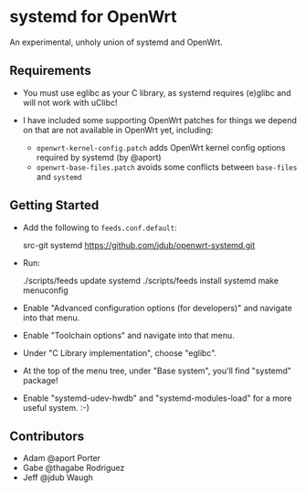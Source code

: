 # systemd for OpenWrt

An experimental, unholy union of systemd and OpenWrt.


## Requirements

- You must use eglibc as your C library, as systemd requires (e)glibc and will not work with uClibc!

- I have included some supporting OpenWrt patches for things we depend on that are not available in OpenWrt yet, including:
  - `openwrt-kernel-config.patch` adds OpenWrt kernel config options required by systemd (by @aport)
  - `openwrt-base-files.patch` avoids some conflicts between `base-files` and `systemd`


## Getting Started

- Add the following to `feeds.conf.default`:

	src-git systemd https://github.com/jdub/openwrt-systemd.git

- Run:

	./scripts/feeds update systemd
	./scripts/feeds install systemd
	make menuconfig

- Enable "Advanced configuration options (for developers)" and navigate into that menu.

- Enable "Toolchain options" and navigate into that menu.

- Under "C Library implementation", choose "eglibc".

- At the top of the menu tree, under "Base system", you'll find "systemd" package!

- Enable "systemd-udev-hwdb" and "systemd-modules-load" for a more useful system. :-)


## Contributors

- Adam @aport Porter
- Gabe @thagabe Rodriguez
- Jeff @jdub Waugh